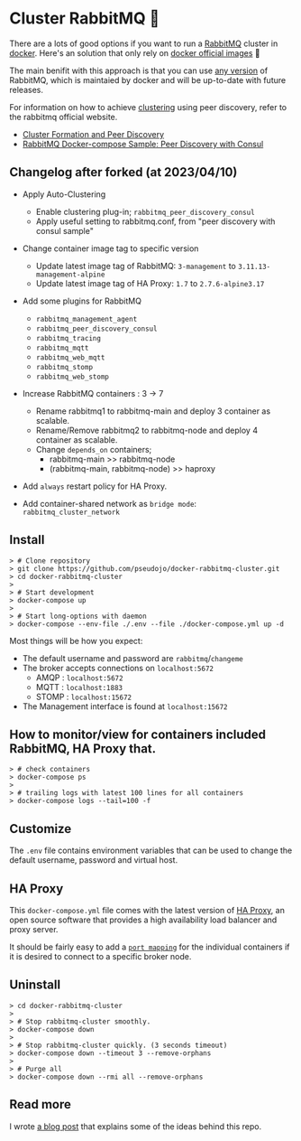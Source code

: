 # Cluster RabbitMQ :rabbit:

There are a lots of good options if you want to run a [RabbitMQ](https://hub.docker.com/_/rabbitmq/) cluster in [docker](http://docker.com/). Here's an solution that only rely on [docker official images](https://hub.docker.com/_/rabbitmq/) :tada:

The main benifit with this approach is that you can use [any version](https://hub.docker.com/r/library/rabbitmq/tags/) of RabbitMQ, which is maintaied by docker and will be up-to-date with future releases.

For information on how to achieve [clustering](https://www.rabbitmq.com/clustering.html) using peer discovery, refer to the rabbitmq official website.
  - [Cluster Formation and Peer Discovery](https://www.rabbitmq.com/cluster-formation.html)
  - [RabbitMQ Docker-compose Sample: Peer Discovery with Consul](https://github.com/rabbitmq/rabbitmq-server/tree/main/deps/rabbitmq_peer_discovery_consul/examples/compose_consul_haproxy)

## Changelog after forked (at 2023/04/10)

* Apply Auto-Clustering
  - Enable clustering plug-in; `rabbitmq_peer_discovery_consul`
  - Apply useful setting to rabbitmq.conf, from "peer discovery with consul sample"

* Change container image tag to specific version
  - Update latest image tag of RabbitMQ: `3-management` to `3.11.13-management-alpine`
  - Update latest image tag of HA Proxy: `1.7` to `2.7.6-alpine3.17`

* Add some plugins for RabbitMQ
  - `rabbitmq_management_agent`
  - `rabbitmq_peer_discovery_consul`
  - `rabbitmq_tracing`
  - `rabbitmq_mqtt`
  - `rabbitmq_web_mqtt`
  - `rabbitmq_stomp`
  - `rabbitmq_web_stomp`

* Increase RabbitMQ containers : 3 -> 7
  - Rename rabbitmq1 to rabbitmq-main and deploy 3 container as scalable.
  - Rename/Remove rabbitmq2 to rabbitmq-node and deploy 4 container as scalable.
  - Change `depends_on` containers; 
    - rabbitmq-main >> rabbitmq-node
    - (rabbitmq-main, rabbitmq-node) >> haproxy

* Add `always` restart policy for HA Proxy.

* Add container-shared network as `bridge mode`: `rabbitmq_cluster_network`

## Install

```
> # Clone repository
> git clone https://github.com/pseudojo/docker-rabbitmq-cluster.git
> cd docker-rabbitmq-cluster
>
> # Start development
> docker-compose up
> 
> # Start long-options with daemon
> docker-compose --env-file ./.env --file ./docker-compose.yml up -d
```

Most things will be how you expect:

* The default username and password are `rabbitmq`/`changeme`
* The broker accepts connections on `localhost:5672`
  - AMQP : `localhost:5672`
  - MQTT : `localhost:1883`
  - STOMP : `localhost:15672`
* The Management interface is found at `localhost:15672`

## How to monitor/view for containers included RabbitMQ, HA Proxy that.
```
> # check containers
> docker-compose ps
>
> # trailing logs with latest 100 lines for all containers
> docker-compose logs --tail=100 -f
```

## Customize

The `.env` file contains environment variables that can be used to change the default username, password and virtual host.

## HA Proxy

This `docker-compose.yml` file comes with the latest version of [HA Proxy](http://www.haproxy.org/), an open source software that provides a high availability load balancer and proxy server.

It should be fairly easy to add a [`port mapping`](https://docs.docker.com/compose/compose-file/#ports) for the individual containers if it is desired to connect to a specific broker node.

## Uninstall

```
> cd docker-rabbitmq-cluster
>
> # Stop rabbitmq-cluster smoothly.
> docker-compose down
>
> # Stop rabbitmq-cluster quickly. (3 seconds timeout)
> docker-compose down --timeout 3 --remove-orphans
>
> # Purge all
> docker-compose down --rmi all --remove-orphans
```

## Read more

I wrote [a blog post](http://fellowdeveloper.se/2017/05/24/cluster-rabbitmq-in-docker/) that explains some of the ideas behind this repo.

